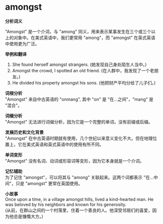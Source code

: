 # amongst

**分析词义**

  

"Amongst" 是一个介词，与 "among" 同义，用来表示某事发生在三个或三个以上的对象中。在美式英语中，我们更常用 "among"，而 "amongst" 在英式英语中使用更为广泛。

  

**举例和翻译**

  

1.  She found herself amongst strangers. (她发现自己身处陌生人当中。)
2.  Amongst the crowd, I spotted an old friend. (在人群中，我发现了一个老朋友。)
3.  He divided his property amongst his sons. (他把财产平均分给了儿子们。)

  

**词根分析**  
"Amongst" 来自中古英语的 "onmang", 其中 "on" 是 "在...之间"，"mang" 是 "混合"。

  

**词缀分析**  
"Amongst" 无法进行词缀分析，因为它是一个完整的单词，没有前缀或后缀。

  

**发展历史和文化背景**  
"Amongst" 在中古英语时期就有使用，几个世纪以来意义变化不大。但在地理位置上，它在美式英语和英式英语中的使用有所不同。

  

**单词变形**  
"Amongst" 没有名词、动词或形容词等变形，因为它本身就是一个介词。

  

**记忆辅助**  
为了记住 "amongst"，可以将其与 "among" 关联起来。这两个词都表示 "在...中间"，只是 "amongst" 更常在英国使用。

  

**小故事**  
Once upon a time, in a village amongst hills, lived a kind-hearted man. He was beloved by his neighbors and known for his generosity.  
(从前，在群山之间的一个村落里，住着一个善良的人。他深受邻居们的喜爱，因为他总是慷慨大方。)
